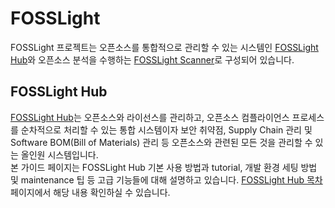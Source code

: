 # FOSSLight

FOSSLight 프로젝트는 오픈소스를 통합적으로 관리할 수 있는 시스템인 [FOSSLight Hub](#fosslight-hub)와 오픈소스 분석을 수행하는 [FOSSLight Scanner](#fosslight-scanner)로 구성되어 있습니다.


## FOSSLight Hub
[FOSSLight Hub](https://github.com/fosslight/fosslight)는 오픈소스와 라이선스를 관리하고, 오픈소스 컴플라이언스 프로세스를 순차적으로 처리할 수 있는 통합 시스템이자 보안 취약점, Supply Chain 관리 및 Software BOM(Bill of Materials) 관리 등 오픈소스와 관련된 모든 것을 관리할 수 있는 올인원 시스템입니다.  
본 가이드 페이지는 FOSSLight Hub 기본 사용 방법과 tutorial, 개발 환경 세팅 방법 및 maintenance 팁 등 고급 기능들에 대해 설명하고 있습니다. [FOSSLight Hub 목차](about) 페이지에서 해당 내용 확인하실 수 있습니다.

